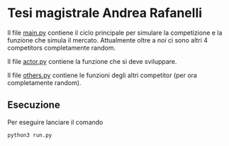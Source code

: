 # Tesi magistrale Andrea Rafanelli

Il file [main.py](dprl/main.py) contiene il ciclo principale per simulare la competizione e
la funzione che simula il mercato.
Attualmente oltre a *noi* ci sono altri 4 competitors completamente random.

Il file [actor.py](dprl/actor.py) contiene la funzione che si deve sviluppare.

Il file [others.py](dprl/others.py) contiene le funzioni degli altri competitor (per ora completamente random).

## Esecuzione

Per eseguire lanciare il comando 

`python3 run.py`